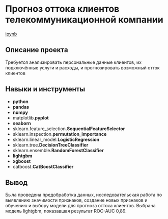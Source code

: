 # Прогноз оттока клиентов телекоммуникационной компании

[ipynb](https://github.com/mvs834/Yandex.Practicum-RUS/blob/8e47d9a14f590bd0f375b9f6a1d9b4edb528c687/Telecom%20customer%20churn/Telecom_Customer_Churn_LGBM_0,89.ipynb)

## Описание проекта

Требуется анализировать персональные данные клиентов, их подключённые услуги и расходы, и прогнозировать возможный отток клиентов



## Навыки и инструменты

- **python**
- **pandas**
- **numpy**
- matplotlib.**pyplot**
- **seaborn**
- sklearn.feature_selection.**SequentialFeatureSelector**
- sklearn.inspection.**permutation_importance**
- sklearn.linear_model.**LogisticRegression**
- sklearn.tree.**DecisionTreeClassifier**
- sklearn.ensemble.**RandomForestClassifier**
- **lightgbm**
- **xgboost**
- catboost.**CatBoostClassifier**



## Вывод

Была проведена предобработка данных, исследовательская работа по выявлению значимости признаков, создание новых признаков и обучению и выбору модели для прогноза оттока клиентов. Выбрана модель lightgbm, показавшая результат ROC-AUC 0,89.
